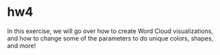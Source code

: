 # hw4

In this exercise, we will go over how to create Word Cloud visualizations, and how to change some of the parameters to do unique colors, shapes, and more! 
